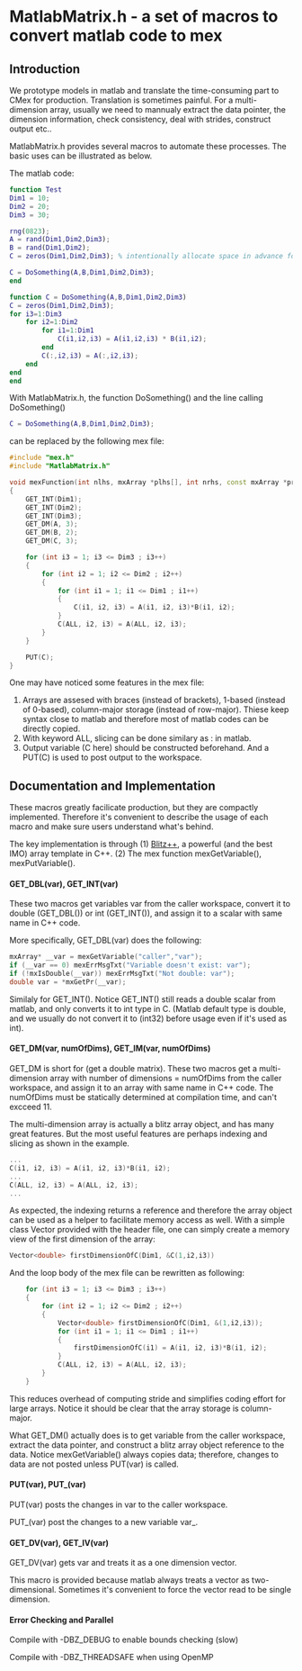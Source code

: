 # MatlabMatrix.h - a set of macros to convert matlab code to mex

## Introduction
We prototype models in matlab and translate the time-consuming part to CMex for production.
Translation is sometimes painful. For a multi-dimension array, usually
we need to mannualy extract the data pointer, the dimension information,
check consistency, deal with strides, construct output etc..

MatlabMatrix.h provides several macros to automate these processes.
The basic uses can be illustrated as below.

The matlab code:
```matlab
function Test
Dim1 = 10;
Dim2 = 20;
Dim3 = 30;

rng(0823);
A = rand(Dim1,Dim2,Dim3);
B = rand(Dim1,Dim2);
C = zeros(Dim1,Dim2,Dim3); % intentionally allocate space in advance for mex call

C = DoSomething(A,B,Dim1,Dim2,Dim3);
end

function C = DoSomething(A,B,Dim1,Dim2,Dim3)
C = zeros(Dim1,Dim2,Dim3);
for i3=1:Dim3
    for i2=1:Dim2
        for i1=1:Dim1
            C(i1,i2,i3) = A(i1,i2,i3) * B(i1,i2);
        end
        C(:,i2,i3) = A(:,i2,i3);
    end
end
end
```

With MatlabMatrix.h, the function DoSomething() and the line calling DoSomething()
```matlab
C = DoSomething(A,B,Dim1,Dim2,Dim3);
```

can be replaced by the following mex file:
```C++
#include "mex.h"
#include "MatlabMatrix.h"

void mexFunction(int nlhs, mxArray *plhs[], int nrhs, const mxArray *prhs[])
{
	GET_INT(Dim1);
	GET_INT(Dim2);
	GET_INT(Dim3);
	GET_DM(A, 3);
	GET_DM(B, 2);
	GET_DM(C, 3);

	for (int i3 = 1; i3 <= Dim3 ; i3++)
	{
		for (int i2 = 1; i2 <= Dim2 ; i2++)
		{
			for (int i1 = 1; i1 <= Dim1 ; i1++)
			{
				C(i1, i2, i3) = A(i1, i2, i3)*B(i1, i2);
			}
			C(ALL, i2, i3) = A(ALL, i2, i3);
		}
	}

	PUT(C);
}
```

One may have noticed some features in the mex file:

1. Arrays are assesed with braces (instead of brackets), 1-based (instead of 0-based),
column-major storage (instead of row-major). Thiese keep syntax close to matlab
and therefore most of matlab codes can be directly copied.
2. With keyword ALL, slicing can be done similary as : in matlab.
3. Output variable (C here) should be constructed beforehand. And a PUT(C) is used to post output to the workspace.

## Documentation and Implementation
These macros greatly facilicate production, but they are compactly implemented.
Therefore it's convenient to describe the usage of each macro and make sure users understand what's behind.

The key implementation is through (1) [Blitz++](http://sourceforge.net/projects/blitz/),
a powerful (and the best IMO) array template in C++. (2) The mex function mexGetVariable(), mexPutVariable().

#### GET_DBL(var), GET_INT(var)
These two macros get variables var from the caller workspace,
convert it to double (GET_DBL()) or int (GET_INT()),
and assign it to a scalar with same name in C++ code.

More specifically, GET_DBL(var) does the following:
```c++
mxArray* __var = mexGetVariable("caller","var");
if (__var == 0) mexErrMsgTxt("Variable doesn't exist: var");
if (!mxIsDouble(__var)) mexErrMsgTxt("Not double: var");
double var = *mxGetPr(__var);
```
Similaly for GET_INT(). Notice GET_INT() still reads a double scalar from matlab,
and only converts it to int type in C. (Matlab default type is double, and we usually do not
convert it to (int32) before usage even if it's used as int).

#### GET_DM(var, numOfDims), GET_IM(var, numOfDims)
GET_DM is short for (get a double matrix).
These two macros get a multi-dimension array with number of dimensions = numOfDims from the caller workspace,
and assign it to an array with same name in C++ code. The numOfDims
must be statically determined at compilation time, and can't excceed 11.

The multi-dimension array is actually a blitz array object, and has many great features.
But the most useful features are perhaps
indexing and slicing as shown in the example.
```c++
...
C(i1, i2, i3) = A(i1, i2, i3)*B(i1, i2);
...
C(ALL, i2, i3) = A(ALL, i2, i3);
...
```

As expected, the indexing returns a reference and therefore the array object can be used
as a helper
to facilitate memory access as well. With a simple class
Vector<T> provided with the header file, one can simply create a memory view
of the first dimension of the array:

```c++
Vector<double> firstDimensionOfC(Dim1, &C(1,i2,i3))
```

And the loop body of the mex file can be rewritten as following:
```c++
	for (int i3 = 1; i3 <= Dim3 ; i3++)
	{
		for (int i2 = 1; i2 <= Dim2 ; i2++)
		{
			Vector<double> firstDimensionOfC(Dim1, &(1,i2,i3));
			for (int i1 = 1; i1 <= Dim1 ; i1++)
			{
				firstDimensionOfC(i1) = A(i1, i2, i3)*B(i1, i2);
			}
			C(ALL, i2, i3) = A(ALL, i2, i3);
		}
	}
```
This reduces overhead of computing stride and simplifies coding effort for large arrays.
Notice it should be clear that the array storage is column-major.

What GET_DM() actually does is to get variable from the caller workspace,
extract the data pointer, and construct a blitz array object reference to the data.
Notice mexGetVariable() always copies data; therefore, changes to data are not posted
unless PUT(var) is called.

#### PUT(var), PUT_(var)
PUT(var) posts the changes in var to the caller workspace.

PUT_(var) post the changes to a new variable var_.

#### GET_DV(var), GET_IV(var)
GET_DV(var) gets var and treats it as a one dimension vector.

This macro is provided because matlab always treats a vector as two-dimensional.
Sometimes it's convenient to force the vector read to be single dimension.

#### Error Checking and Parallel
Compile with -DBZ_DEBUG to enable bounds checking (slow)

Compile with -DBZ_THREADSAFE when using OpenMP



